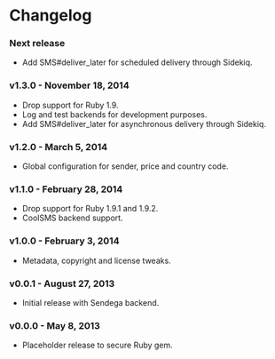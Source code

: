 # Changelog

### Next release

- Add SMS#deliver_later for scheduled delivery through Sidekiq.


### v1.3.0 - November 18, 2014

- Drop support for Ruby 1.9.
- Log and test backends for development purposes.
- Add SMS#deliver_later for asynchronous delivery through Sidekiq.


### v1.2.0 - March 5, 2014

- Global configuration for sender, price and country code.


### v1.1.0 - February 28, 2014

- Drop support for Ruby 1.9.1 and 1.9.2.
- CoolSMS backend support.


### v1.0.0 - February 3, 2014

- Metadata, copyright and license tweaks.


### v0.0.1 - August 27, 2013

- Initial release with Sendega backend.


### v0.0.0 - May 8, 2013

- Placeholder release to secure Ruby gem.
